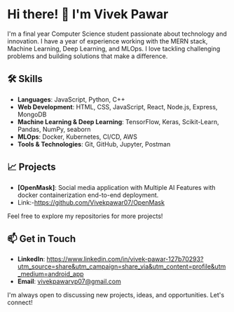 # Hi there! 👋 I'm Vivek Pawar

I'm a final year Computer Science student passionate about technology and innovation. I have a year of experience working with the MERN stack, Machine Learning, Deep Learning, and MLOps. I love tackling challenging problems and building solutions that make a difference.

## 🛠️ Skills

- **Languages**: JavaScript, Python, C++
- **Web Development**: HTML, CSS, JavaScript, React, Node.js, Express, MongoDB
- **Machine Learning & Deep Learning**: TensorFlow, Keras, Scikit-Learn, Pandas, NumPy, seaborn 
- **MLOps**: Docker, Kubernetes, CI/CD, AWS
- **Tools & Technologies**: Git, GitHub, Jupyter, Postman

## 📈 Projects

- **[OpenMask]**: Social media  application with Multiple AI Features with docker containerization end-to-end deployment.
- Link:-https://github.com/Vivekpawar07/OpenMask

Feel free to explore my repositories for more projects!

## 📫 Get in Touch

- **LinkedIn**: https://www.linkedin.com/in/vivek-pawar-127b70293?utm_source=share&utm_campaign=share_via&utm_content=profile&utm_medium=android_app
- **Email**: vivekpawarvp07@gmail.com

I'm always open to discussing new projects, ideas, and opportunities. Let's connect!
